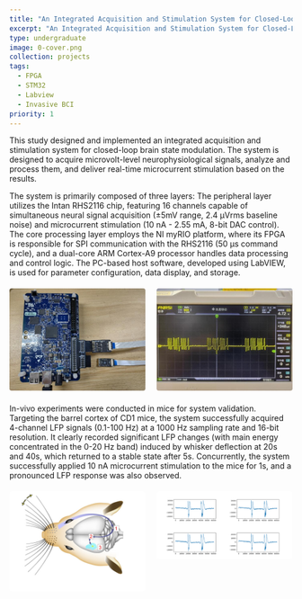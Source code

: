 ```yaml
---
title: "An Integrated Acquisition and Stimulation System for Closed-Loop Neuromodulation"
excerpt: "An Integrated Acquisition and Stimulation System for Closed-Loop Neuromodulation"
type: undergraduate
image: 0-cover.png
collection: projects
tags:
  - FPGA
  - STM32
  - Labview
  - Invasive BCI
priority: 1
---
```


This study designed and implemented an integrated acquisition and stimulation system for closed-loop brain state modulation. The system is designed to acquire microvolt-level neurophysiological signals, analyze and process them, and deliver real-time microcurrent stimulation based on the results.

The system is primarily composed of three layers: The peripheral layer utilizes the Intan RHS2116 chip, featuring 16 channels capable of simultaneous neural signal acquisition (±5mV range, 2.4 µVrms baseline noise) and microcurrent stimulation (10 nA - 2.55 mA, 8-bit DAC control). The core processing layer employs the NI myRIO platform, where its FPGA is responsible for SPI communication with the RHS2116 (50 µs command cycle), and a dual-core ARM Cortex-A9 processor handles data processing and control logic. The PC-based host software, developed using LabVIEW, is used for parameter configuration, data display, and storage.

<div class="image-row">
  <div class="image-column">
    <img src="/images/projects/undergraduate/device.png" alt="图片1描述">
  </div>
  <div class="image-column">
    <img src="/images/projects/undergraduate/stimulus.png" alt="图片2描述">
  </div>
</div>

<style>
.image-row {
  display: flex;
  justify-content: center;
  gap: 20px;
  margin: 20px 0;
}

.image-column {
  flex: 1;
  max-width: 48%;
}

.image-column img {
  width: 100%;
  height: auto;
  border-radius: 4px;
}

/* 响应式设计：在小屏幕上切换为垂直排列 */
@media screen and (max-width: 767px) {
  .image-row {
    flex-direction: column;
  }
  
  .image-column {
    max-width: 100%;
    margin-bottom: 15px;
  }
}
</style>

In-vivo experiments were conducted in mice for system validation. Targeting the barrel cortex of CD1 mice, the system successfully acquired 4-channel LFP signals (0.1-100 Hz) at a 1000 Hz sampling rate and 16-bit resolution. It clearly recorded significant LFP changes (with main energy concentrated in the 0-20 Hz band) induced by whisker deflection at 20s and 40s, which returned to a stable state after 5s. Concurrently, the system successfully applied 10 nA microcurrent stimulation to the mice for 1s, and a pronounced LFP response was also observed. 

<div class="image-row">
  <div class="image-column">
    <img src="/images/projects/undergraduate/mouse.png" alt="图片1描述">
  </div>
  <div class="image-column">
    <img src="/images/projects/undergraduate/re.png" alt="图片2描述">
  </div>
</div>

<style>
.image-row {
  display: flex;
  justify-content: center;
  gap: 20px;
  margin: 20px 0;
}

.image-column {
  flex: 1;
  max-width: 48%;
}

.image-column img {
  width: 100%;
  height: auto;
  border-radius: 4px;
}

/* 响应式设计：在小屏幕上切换为垂直排列 */
@media screen and (max-width: 767px) {
  .image-row {
    flex-direction: column;
  }
  
  .image-column {
    max-width: 100%;
    margin-bottom: 15px;
  }
}
</style>
